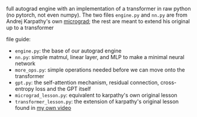 full autograd engine with an implementation of a transformer in raw python (no pytorch, not even numpy). The two files `engine.py` and `nn.py` are from Andrej Karpathy's own [micrograd](https://github.com/karpathy/micrograd); the rest are meant to extend his original up to a transformer

file guide:
- `engine.py`: the base of our autograd engine
- `nn.py`: simple matmul, linear layer, and MLP to make a minimal neural network
- `more_ops.py`: simple operations needed before we can move onto the transformer
- `gpt.py`: the self-attention mechanism, residual connection, cross-entropy loss and the GPT itself
- `micrograd_lesson.py`: equivalent to karpathy's own original lesson
- `transformer_lesson.py`: the extension of karpathy's original lesson found in [my own video]()